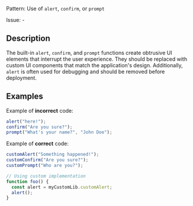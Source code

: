 Pattern: Use of `alert`, `confirm`, or `prompt`

Issue: -

## Description

The built-in `alert`, `confirm`, and `prompt` functions create obtrusive UI elements that interrupt the user experience. They should be replaced with custom UI components that match the application's design. Additionally, `alert` is often used for debugging and should be removed before deployment.

## Examples

Example of **incorrect** code:
```javascript
alert("here!");
confirm("Are you sure?");
prompt("What's your name?", "John Doe");
```

Example of **correct** code:
```javascript
customAlert("Something happened!");
customConfirm("Are you sure?");
customPrompt("Who are you?");

// Using custom implementation
function foo() {
  const alert = myCustomLib.customAlert;
  alert();
}
```
